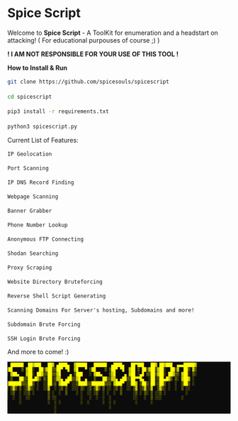 # Spice Script

Welcome to **Spice Script** - A ToolKit for enumeration and a headstart on attacking! ( For educational purpouses of course ;) )

**! I AM NOT RESPONSIBLE FOR YOUR USE OF THIS TOOL !**


**How to Install & Run**
```bash
git clone https://github.com/spicesouls/spicescript

cd spicescript

pip3 install -r requirements.txt

python3 spicescript.py
```

Current List of Features:
```
IP Geolocation

Port Scanning

IP DNS Record Finding

Webpage Scanning

Banner Grabber

Phone Number Lookup

Anonymous FTP Connecting

Shodan Searching

Proxy Scraping

Website Directory Bruteforcing

Reverse Shell Script Generating

Scanning Domains For Server's hosting, Subdomains and more!

Subdomain Brute Forcing

SSH Login Brute Forcing
```

And more to come! :)

![Image of SpiceScript](spicescriptv2.PNG)
